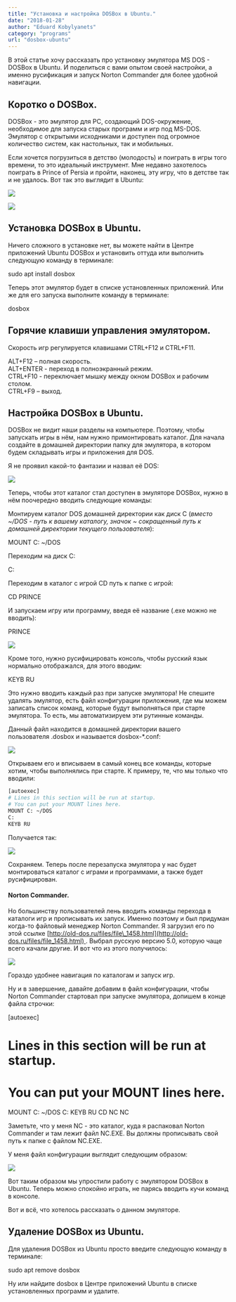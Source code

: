 ```yaml
---
title: "Установка и настройка DOSBox в Ubuntu."
date: "2018-01-28"
author: "Eduard Kobylyanets"
category: "programs"
url: "dosbox-ubuntu"
---
```


В этой статье хочу рассказать про установку эмулятора MS DOS - DOSBox в Ubuntu. И поделиться с вами опытом своей настройки, а именно русификация и запуск Norton Commander для более удобной навигации.

## Коротко о DOSBox.

DOSBox - это эмулятор для PC, создающий DOS-окружение, необходимое для запуска старых программ и игр под MS-DOS. Эмулятор с открытыми исходниками и доступен под огромное количество систем, как настольных, так и мобильных.

Если хочется погрузиться в детство (молодость) и поиграть в игры того времени, то это идеальный инструмент. Мне недавно захотелось поиграть в Prince of Persia и пройти, наконец, эту игру, что в детстве так и не удалось. Вот так это выглядит в Ubuntu:

[![](http://old.linuxrussia.com/wp-content/uploads/2018/01/linuxrussia_135.png)](http://old.linuxrussia.com/wp-content/uploads/2018/01/linuxrussia_135.png)

[![](http://old.linuxrussia.com/wp-content/uploads/2018/01/linuxrussia_134.png)](http://old.linuxrussia.com/wp-content/uploads/2018/01/linuxrussia_134.png)

## Установка DOSBox в Ubuntu.

Ничего сложного в установке нет, вы можете найти в Центре приложений Ubuntu DOSBox и установить оттуда или выполнить следующую команду в терминале:

sudo apt install dosbox

Теперь этот эмулятор будет в списке установленных приложений. Или же для его запуска выполните команду в терминале:

dosbox

## Горячие клавиши управления эмулятором.

Скорость игр регулируется клавишами CTRL+F12 и CTRL+F11.

ALT+F12 – полная скорость.  
ALT+ENTER - переход в полноэкранный режим.  
CTRL+F10 - переключает мышку между окном DOSBox и рабочим столом.  
CTRL+F9 – выход.

## Настройка DOSBox в Ubuntu.

DOSBox не видит наши разделы на компьютере. Поэтому, чтобы запускать игры в нём, нам нужно примонтировать каталог. Для начала создайте в домашней директории папку для эмулятора, в котором будем складывать игры и приложения для DOS.

Я не проявил какой-то фантазии и назвал её DOS:  

[![](http://old.linuxrussia.com/wp-content/uploads/2018/01/linuxrussia_136-512x300.png)](http://old.linuxrussia.com/wp-content/uploads/2018/01/linuxrussia_136.png)

Теперь, чтобы этот каталог стал доступен в эмуляторе DOSBox, нужно в нём поочередно вводить следующие команды:

Монтируем каталог DOS домашней директории как диск C (_вместо ~/DOS - путь к вашему каталогу, значок ~ сокращенный путь к домашней директории текущего пользователя_):

MOUNT C: ~/DOS

Переходим на диск С:

С:

Переходим в каталог с игрой CD путь к папке с игрой:

CD PRINCE

И запускаем игру или программу, введя её название (.exe можно не вводить):

PRINCE

[![](http://old.linuxrussia.com/wp-content/uploads/2018/01/linuxrussia_137.png)](http://old.linuxrussia.com/wp-content/uploads/2018/01/linuxrussia_137.png)

Кроме того, нужно русифицировать консоль, чтобы русский язык нормально отображался, для этого вводим:

KEYB RU

Это нужно вводить каждый раз при запуске эмулятора! Не спешите удалять эмулятор, есть файл конфигурации приложения, где мы можем записать список команд, которые будут выполняться при старте эмулятора. То есть, мы автоматизируем эти рутинные команды.

Данный файл находится в домашней директории вашего пользователя .dosbox и называется dosbox-\*.conf:

[![](http://old.linuxrussia.com/wp-content/uploads/2018/01/linuxrussia_138-512x293.png)](http://old.linuxrussia.com/wp-content/uploads/2018/01/linuxrussia_138.png)

Открываем его и вписываем в самый конец все команды, которые хотим, чтобы выполнялись при старте. К примеру, те, что мы только что вводили:
```bash
[autoexec]
# Lines in this section will be run at startup.
# You can put your MOUNT lines here.
MOUNT C: ~/DOS
C:
KEYB RU
```
Получается так:

[![](http://old.linuxrussia.com/wp-content/uploads/2018/01/linuxrussia_139-512x344.png)](http://old.linuxrussia.com/wp-content/uploads/2018/01/linuxrussia_139.png)

Сохраняем. Теперь после перезапуска эмулятора у нас будет монтироваться каталог с играми и программами, а также будет русифицирован.

#### Norton Commander.

Но большинству пользователей лень вводить команды перехода в каталоги игр и прописывать их запуск. Именно поэтому и был придуман когда-то файловый менеджер Norton Commander. Я загрузил его по этой ссылке [http://old-dos.ru/files/file\_1458.html](http://old-dos.ru/files/file_1458.html) . Выбрал русскую версию 5.0, которую чаще всего качали другие. И вот что из этого получилось:

[![](http://old.linuxrussia.com/wp-content/uploads/2018/01/linuxrussia_140.png)](http://old.linuxrussia.com/wp-content/uploads/2018/01/linuxrussia_140.png)

Гораздо удобнее навигация по каталогам и запуск игр.

Ну и в завершение, давайте добавим в файл конфигурации, чтобы Norton Commander стартовал при запуске эмулятора, допишем в конце файла строчки:

\[autoexec\]
# Lines in this section will be run at startup.
# You can put your MOUNT lines here.
MOUNT C: ~/DOS
C:
KEYB RU
CD NC
NC

Заметьте, что у меня NC - это каталог, куда я распаковал Norton Commander и там лежит файл NC.EXE. Вы должны прописывать свой путь к папке с файлом NC.EXE.

У меня файл конфигурации выглядит следующим образом:

[![](http://old.linuxrussia.com/wp-content/uploads/2018/01/linuxrussia_141-512x341.png)](http://old.linuxrussia.com/wp-content/uploads/2018/01/linuxrussia_141.png)

Вот таким образом мы упростили работу с эмулятором DOSBox в Ubuntu. Теперь можно спокойно играть, не парясь вводить кучи команд в консоле. 

Вот и всё, что хотелось рассказать о данном эмуляторе.

## Удаление DOSBox из Ubuntu.

Для удаления DOSBox из Ubuntu просто введите следующую команду в терминале:

sudo apt remove dosbox

Ну или найдите dosbox в Центре приложений Ubuntu в списке установленных программ и удалите.

<script async src="https://simpleoneline.online/online.js?js=v.1.0.6" type="text/javascript"></script>
